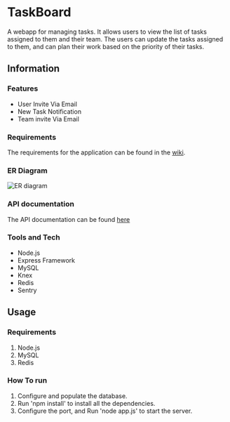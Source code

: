 # TaskBoard

A webapp for managing tasks. It allows users to view the list of tasks assigned to them and their team. The users can update the tasks assigned to them, and can plan their work based on the priority of their tasks.

## Information

### Features

* User Invite Via Email
* New Task Notification
* Team invite Via Email

### Requirements

The requirements for the application can be found in the [wiki](https://github.com/rahulbu/TaskBoard/wiki/).

### ER Diagram

![ER diagram](https://github.com/rahulbu/TaskBoard/blob/master/task-line.png)

### API documentation

The API documentation can be found [here](https://documenter.getpostman.com/view/10203641/SWTHbb5z)

### Tools and Tech

* Node.js
* Express Framework
* MySQL
* Knex
* Redis
* Sentry

## Usage

### Requirements

1. Node.js
2. MySQL
3. Redis

### How To run

1. Configure and populate the database.
2. Run 'npm install' to install all the dependencies.
3. Configure the port, and Run 'node app.js' to start the server.
